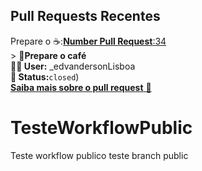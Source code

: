 ## Pull Requests Recentes
Prepare o ☕:[**Number Pull Request**:34](https://github.com/edvandersonLisboa/TesteWorkflow/pull/34)<br>> **📝Prepare o café**<br>**🙎‍♂️ User:**  _edvandersonLisboa<br> **📌 Status:**`closed`)<br> [**Saiba mais sobre o pull request** 📄](https://github.com/edvandersonLisboa/TesteWorkflowPublic/issues/40)


# TesteWorkflowPublic
Teste workflow publico
teste branch public
